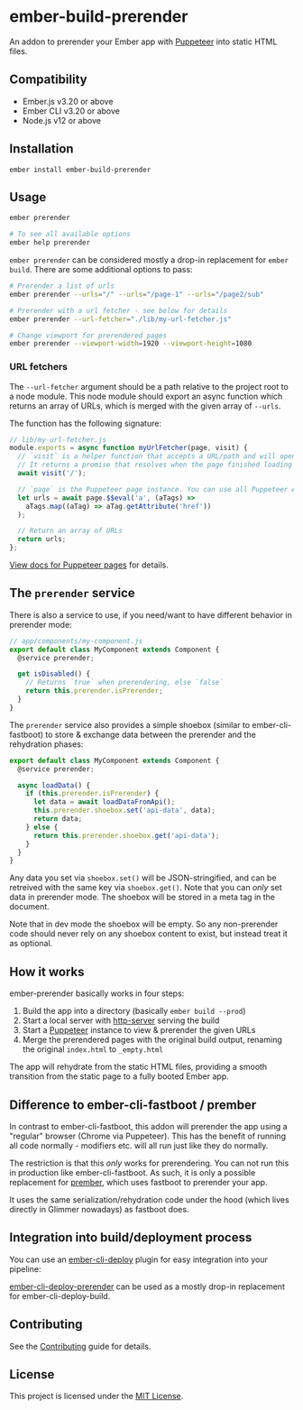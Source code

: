 # ember-build-prerender

An addon to prerender your Ember app with [Puppeteer](https://pptr.dev/) into static HTML files.

## Compatibility

- Ember.js v3.20 or above
- Ember CLI v3.20 or above
- Node.js v12 or above

## Installation

```
ember install ember-build-prerender
```

## Usage

```bash
ember prerender

# To see all available options
ember help prerender
```

`ember prerender` can be considered mostly a drop-in replacement for `ember build`.
There are some additional options to pass:

```bash
# Prerender a list of urls
ember prerender --urls="/" --urls="/page-1" --urls="/page2/sub"

# Prerender with a url fetcher - see below for details
ember prerender --url-fetcher="./lib/my-url-fetcher.js"

# Change viewport for prerendered pages
ember prerender --viewport-width=1920 --viewport-height=1080
```

### URL fetchers

The `--url-fetcher` argument should be a path relative to the project root to a node module.
This node module should export an async function which returns an array of URLs, which is merged with the given array of `--urls`.

The function has the following signature:

```js
// lib/my-url-fetcher.js
module.exports = async function myUrlFetcher(page, visit) {
  // `visit` is a helper function that accepts a URL/path and will open this page in Puppeteer
  // It returns a promise that resolves when the page finished loading
  await visit('/');

  // `page` is the Puppeteer page instance. You can use all Puppeteer APIs on it
  let urls = await page.$$eval('a', (aTags) =>
    aTags.map((aTag) => aTag.getAttribute('href'))
  );

  // Return an array of URLs
  return urls;
};
```

[View docs for Puppeteer pages](https://pptr.dev/#?product=Puppeteer&version=v12.0.1&show=api-class-page) for details.

## The `prerender` service

There is also a service to use, if you need/want to have different behavior in prerender mode:

```js
// app/components/my-component.js
export default class MyComponent extends Component {
  @service prerender;

  get isDisabled() {
    // Returns `true` when prerendering, else `false`
    return this.prerender.isPrerender;
  }
}
```

The `prerender` service also provides a simple shoebox (similar to ember-cli-fastboot) to store & exchange data
between the prerender and the rehydration phases:

```js
export default class MyComponent extends Component {
  @service prerender;

  async loadData() {
    if (this.prerender.isPrerender) {
      let data = await loadDataFromApi();
      this.prerender.shoebox.set('api-data', data);
      return data;
    } else {
      return this.prerender.shoebox.get('api-data');
    }
  }
}
```

Any data you set via `shoebox.set()` will be JSON-stringified, and can be retreived with the same key via `shoebox.get()`.
Note that you can _only_ set data in prerender mode. The shoebox will be stored in a meta tag in the document.

Note that in dev mode the shoebox will be empty.
So any non-prerender code should never rely on any shoebox content to exist, but instead treat it as optional.

## How it works

ember-prerender basically works in four steps:

1. Build the app into a directory (basically `ember build --prod`)
2. Start a local server with [http-server](https://github.com/http-party/http-server) serving the build
3. Start a [Puppeteer](https://pptr.dev/) instance to view & prerender the given URLs
4. Merge the prerendered pages with the original build output, renaming the original `index.html` to `_empty.html`

The app will rehydrate from the static HTML files, providing a smooth transition from the static page to a fully booted Ember app.

## Difference to ember-cli-fastboot / prember

In contrast to ember-cli-fastboot, this addon will prerender the app using a "regular" browser (Chrome via Puppeteer).
This has the benefit of running all code normally - modifiers etc. will all run just like they do normally.

The restriction is that this _only_ works for prerendering. You can not run this in production like ember-cli-fastboot.
As such, it is only a possible replacement for [prember](https://github.com/ef4/prember), which uses fastboot to prerender your app.

It uses the same serialization/rehydration code under the hood (which lives directly in Glimmer nowadays) as fastboot does.

## Integration into build/deployment process

You can use an [ember-cli-deploy](http://ember-cli-deploy.com/) plugin for easy integration into your pipeline:

[ember-cli-deploy-prerender](./../ember-cli-deploy-prerender/README.md) can be used as a mostly drop-in replacement for ember-cli-deploy-build.

## Contributing

See the [Contributing](CONTRIBUTING.md) guide for details.

## License

This project is licensed under the [MIT License](LICENSE.md).

```

```
